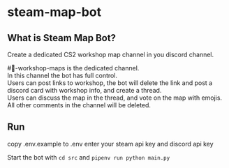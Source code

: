 # steam-map-bot

## What is Steam Map Bot?

Create a dedicated CS2 workshop map channel in you discord channel.

#🤖-workshop-maps is the dedicated channel.  
In this channel the bot has full control.  
Users can post links to workshop, the bot will delete the link and post a discord card with workshop info, and create a thread.  
Users can discuss the map in the thread, and vote on the map with emojis.  
All other comments in the channel will be deleted.  

## Run

copy .env.example to .env
enter your steam api key and discord api key

Start the bot with `cd src` and `pipenv run python main.py`
